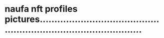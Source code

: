 # naufa nft profiles pictures........................................................................................
